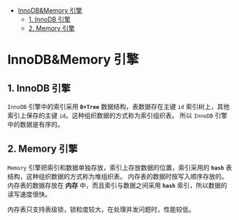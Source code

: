 - [InnoDB&Memory 引擎](#innodbmemory-引擎)
  - [1. InnoDB 引擎](#1-innodb-引擎)
  - [2. Memory 引擎](#2-memory-引擎)

# InnoDB&Memory 引擎

## 1. InnoDB 引擎

`InnoDB` 引擎中的索引采用 **`B+Tree`** 数据结构，表数据存在主键 `id` 索引树上，其他索引上保存的主键 `id`。这种组织数据的方式称为索引组织表。
所以 `InnoDB` 引擎中的数据是有序的。

## 2. Memory 引擎

`Memory` 引擎把索引和数据单独存放，索引上存放数据的位置，索引采用的 **`hash`** 表结构，这种组织数据的方式称为堆组织表。
内存表的数据时按写入顺序存放的。内存表的数据存放在 **内存** 中，而且索引与数据之间采用 **`hash`** 索引，所以数据的读写速度很快。

内存表只支持表级锁，锁粒度较大，在处理并发问题时，性能较低。

